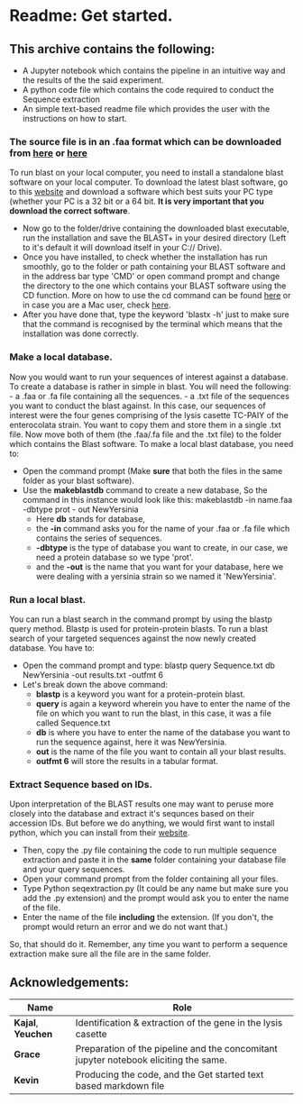 # Readme: Get started.

## This archive contains the following:
   - A Jupyter notebook which contains the pipeline in an intuitive way and the results of the the said experiment.
   - A python code file which contains the code required to conduct the Sequence extraction
   - An simple text-based readme file which provides the user with the instructions on how to start.

### The source file is in an .faa format which can be downloaded from [here](https://www.ole.bris.ac.uk/bbcswebdav/pid-6233191-dt-content-rid-23562934_2/xid-23562934_2) or [here](https://github.com/KevinDayve/Group-project/blob/main/NewYersinia.faa)

To run blast on your local computer, you need to install a standalone blast software on your local computer. To download the latest blast software, go to this [website](https://ftp.ncbi.nlm.nih.gov/blast/executables/blast+/LATEST/) and download a software which best suits your PC type (whether your PC is a 32 bit or a 64 bit. **It is very important that you download the correct software**.
* Now go to the folder/drive containing the downloaded blast executable, run the installation and save the BLAST+ in your desired directory (Left to it's   default it will download itself in your C:// Drive).
* Once you have installed, to check whether the installation has run smoothly, go to the folder or path containing your BLAST software and in the address     bar type 'CMD' or open command prompt and change the directory to the one which contains your BLAST software using the CD function. More on how to use the cd command can be found [here](https://www.howtogeek.com/659411/how-to-change-directories-in-command-prompt-on-windows-10/) or in case you are a Mac user,   check [here](https://www.howtogeek.com/659411/how-to-change-directories-in-command-prompt-on-windows-10/).
* After you have done that, type the keyword 'blastx -h' just to make sure that the command is recognised by the terminal which means that the installation   was done correctly.

### Make a local database.
Now you would want to run your sequences of interest against a database. To create a database is rather in simple in blast. You will need the following:
	- a .faa or .fa file containing all the sequences.
	- a .txt file of the sequences you want to conduct the blast against.
In this case, our sequences of interest were the four genes comprising of the lysis casette TC-PAIY of the enterocolata strain. You want to copy them and store them in a single .txt file.
Now move both of them (the .faa/.fa file and the .txt file) to the folder which contains the Blast software. To make a local blast database, you need to:
* Open the command prompt (Make **sure** that both the files in the same folder as your blast software).
* Use the **makeblastdb** command to create a new database, So the command in this instance would look like this: makeblastdb -in name.faa -dbtype prot -  out NewYersinia
     - Here **db** stands for database,
     - the **-in** command asks you for the name of your .faa or .fa file which contains the series of sequences.
     - **-dbtype** is the type of database you want to create, in our case, we need a protein database so we type 'prot'.
     - and the **-out** is the name that you want for your database, here we were dealing with a yersinia strain so we named it 'NewYersinia'.

### Run a local blast.
You can run a blast search in the command prompt by using the blastp query method. Blastp is used for protein-protein blasts. To run a blast search of your targeted sequences against the now newly created database. You have to:
* Open the command prompt and type: blastp query Sequence.txt db NewYersinia -out results.txt -outfmt 6
* Let's break down the above command:
  - **blastp** is a keyword you want for a protein-protein blast.
  - **query** is again a keyword wherein you have to enter the name of the file on which you want to run the blast, in this case, it was a file called     Sequence.txt
  - **db** is where you have to enter the name of the database you want to run the sequence against, here it was NewYersinia.
  - **out** is the name of the file you want to contain all your blast results.
  - **outfmt 6** will store the results in a tabular format.

### Extract Sequence based on IDs.
Upon interpretation of the BLAST results one may want to peruse more closely into the database and extract it's sequnces based on their accession IDs. 
But before we do anything, we would first want to install python, which you can install from their [website](https://www.python.org/downloads/).
* Then, copy the .py file containing the code to run multiple sequence extraction and paste it in the **same** folder containing your database file and your query   sequences.
* Open your command prompt from the folder containing all your files.
* Type Python seqextraction.py (It could be any name but make sure you add the .py extension) and the prompt would ask you to enter the name of the file.
* Enter the name of the file **including** the extension. (If you don't, the prompt would return an error and we do not want that.)

So, that should do it. Remember, any time you want to perform a sequence extraction make sure all the file are in the same folder.

## Acknowledgements:

|**Name**     |**Role**   |
|---------|-------|
|**Kajal**, **Yeuchen** | Identification & extraction of the gene in the lysis casette |
|**Grace** | Preparation of the pipeline and the concomitant jupyter notebook eliciting the same. |
|**Kevin** | Producing the code, and the Get started text based markdown file | 










 

